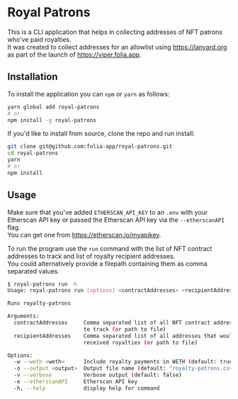 # Royal Patrons

This is a CLI application that helps in collecting addresses of NFT patrons who've paid royalties.  
It was created to collect addresses for an allowlist using https://lanyard.org as part of the launch of https://viper.folia.app.

## Installation

To install the application you can `npm` or `yarn` as follows:

```bash
yarn global add royal-patrons
# or
npm install -g royal-patrons
```

If you'd like to install from source, clone the repo and run install:
  
```bash
git clone git@github.com:folia-app/royal-patrons.git
cd royal-patrons
yarn
# or
npm install
```

## Usage

Make sure that you've added `ETHERSCAN_API_KEY` to an `.env` with your Etherscan API key or passed the Etherscan API key via the `--etherscanAPI` flag.  
You can get one from https://etherscan.io/myapikey.

To run the program use the `run` command with the list of NFT contract addresses to track and list of royalty recipient addresses.  
You could alternatively provide a filepath containing them as comma separated values.
```bash
$ royal-patrons run -h
Usage: royal-patrons run [options] <contractAddresses> <recipientAddresses>

Runs royalty-patrons

Arguments:
  contractAddresses     Comma separated list of all NFT contract addresses you want
                        to track (or path to file)
  recipientAddresses    Comma separated list of all addresses that would have
                        received royalties (or path to file)

Options:
  -w --weth <weth>      Include royalty payments in WETH (default: true)
  -o --output <output>  Output file name (default: "royalty-patrons.csv")
  -v --verbose          Verbose output (default: false)
  -e --etherscanAPI     Etherscan API key
  -h, --help            display help for command
```
